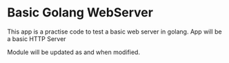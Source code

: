 # Basic Golang WebServer
 This app is a practise code to test a basic web server in golang.
App will be a basic HTTP Server
 
 Module will be updated as and when modified.